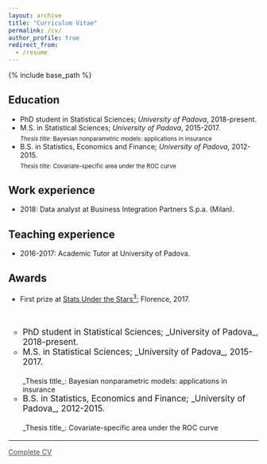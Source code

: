 ```yaml
---
layout: archive
title: "Curriculum Vitae"
permalink: /cv/
author_profile: true
redirect_from:
  - /resume
---
```


{% include base_path %}

<style type="text/css">
    a.typeA:hover {text-decoration: underline;}
</style>


Education
------
* PhD student in Statistical Sciences; _University of Padova_, 2018-present.
* M.S. in Statistical Sciences; _University of Padova_, 2015-2017.<br/><sub>_Thesis title_: Bayesian nonparametric models: applications in insurance</sub>
* B.S. in Statistics, Economics and Finance; _University of Padova_, 2012-2015. <br/><sub>_Thesis title_: Covariate-specific area under the ROC curve</sub>

Work experience
------
* 2018: Data analyst at Business Integration Partners S.p.a. (Milan). 
  
Teaching experience
------
* 2016-2017: Academic Tutor at University of Padova.

Awards
------
* First prize at <a class="typeA" href="http://local.disia.unifi.it/sus3/">Stats Under the Stars<sup>3</sup></a>; Florence, 2017.

<br/>



<font style="font-size:17px">
<ul style="list-style-type:circle;">
  <li> PhD student in Statistical Sciences; _University of Padova_, 2018-present.</li>
  <li> M.S. in Statistical Sciences; _University of Padova_, 2015-2017.</li><br/><sub>_Thesis title_: Bayesian nonparametric models:  applications in insurance</sub>
  <li> B.S. in Statistics, Economics and Finance; _University of Padova_, 2012-2015.</li> <br/><sub>_Thesis title_: Covariate-specific area under the ROC curve</sub> 
</ul>  
</font>









---
<a class="typeA" href="https://laura-dangelo.github.io/files/CV_dangelo_laura.pdf" style="color:rgb(73,78,82)">Complete CV</a>

